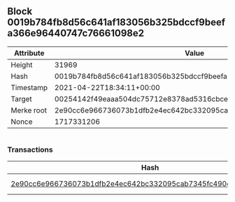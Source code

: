 ## Block 0019b784fb8d56c641af183056b325bdccf9beefa366e96440747c76661098e2

Attribute | Value
--- | ---
Height | 31969
Hash | 0019b784fb8d56c641af183056b325bdccf9beefa366e96440747c76661098e2
Timestamp | 2021-04-22T18:34:11+00:00
Target | 00254142f49eaaa504dc75712e8378ad5316cbcead634704b3734b6271167cc4
Merke root | 2e90cc6e966736073b1dfb2e4ec642bc332095cab7345fc490c423715d583237
Nonce | 1717331206

```

```

### Transactions

Hash | Amount
--- | ---
[2e90cc6e966736073b1dfb2e4ec642bc332095cab7345fc490c423715d583237](2e90cc6e966736073b1dfb2e4ec642bc332095cab7345fc490c423715d583237.md) | 10.00000000 SKEPTI 
